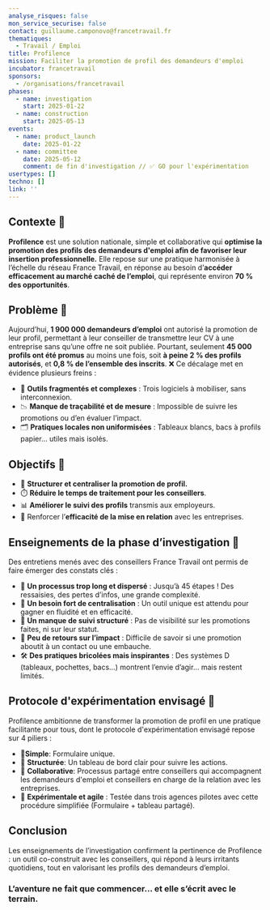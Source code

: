 ```yaml
---
analyse_risques: false
mon_service_securise: false
contact: guillaume.camponovo@francetravail.fr
thematiques:
  - Travail / Emploi
title: Profilence
mission: Faciliter la promotion de profil des demandeurs d'emploi
incubator: francetravail
sponsors:
  - /organisations/francetravail
phases:
  - name: investigation
    start: 2025-01-22
  - name: construction
    start: 2025-05-13
events:
  - name: product_launch
    date: 2025-01-22
  - name: committee
    date: 2025-05-12
    comment: de fin d'investigation // ✅ GO pour l'expérimentation
usertypes: []
techno: []
link: ''
---
```


## Contexte 🔎

**Profilence** est une solution nationale, simple et collaborative qui **optimise la promotion des profils des demandeurs d'emploi afin de favoriser leur insertion professionnelle.** Elle repose sur une pratique harmonisée à l’échelle du réseau France Travail, en réponse au besoin d’**accéder efficacement au marché caché de l’emploi**, qui représente environ **70 % des opportunités**.

## Problème 🚨

Aujourd’hui, **1 900 000 demandeurs d’emploi** ont autorisé la promotion de leur profil, permettant à leur conseiller de transmettre leur CV à une entreprise sans qu’une offre ne soit publiée. Pourtant, seulement **45 000 profils ont été promus** au moins une fois, soit **à peine 2 % des profils autorisés**, et **0,8 % de l’ensemble des inscrits**.
❌ Ce décalage met en évidence plusieurs freins :
* 🧩 **Outils fragmentés et complexes** : Trois logiciels à mobiliser, sans interconnexion.
* 📉 **Manque de traçabilité et de mesure** : Impossible de suivre les promotions ou d’en évaluer l’impact.
* 🗂️ **Pratiques locales non uniformisées** : Tableaux blancs, bacs à profils papier… utiles mais isolés.


## Objectifs 🎯

* 🔄 **Structurer et centraliser la promotion de profil.**
* ⏱️ **Réduire le temps de traitement pour les conseillers**.
* 📊 **Améliorer le suivi des profils** transmis aux employeurs.
* 🎯 Renforcer l’**efficacité de la mise en relation** avec les entreprises.

## Enseignements de la phase d’investigation 🧠 

Des entretiens menés avec des conseillers France Travail ont permis de faire émerger des constats clés :

* 🧱 **Un processus trop long et dispersé** : Jusqu’à 45 étapes ! Des ressaisies, des pertes d’infos, une grande complexité.
* 🧭 **Un besoin fort de centralisation** : Un outil unique est attendu pour gagner en fluidité et en efficacité.
* 👀 **Un manque de suivi structuré** : Pas de visibilité sur les promotions faites, ni sur leur statut.
* 🤷 **Peu de retours sur l’impact** : Difficile de savoir si une promotion aboutit à un contact ou une embauche.
* 🛠️ **Des pratiques bricolées mais inspirantes** : Des systèmes D (tableaux, pochettes, bacs…) montrent l’envie d’agir… mais restent limités.

##  Protocole d'expérimentation envisagé 🚀

Profilence ambitionne de transformer la promotion de profil en une pratique facilitante pour tous, dont le protocole d'expérimentation envisagé repose sur 4 piliers :

*  🧾**Simple**: Formulaire unique.
* 📍  **Structurée**: Un tableau de bord clair pour suivre les actions.
* 🤝 **Collaborative**: Processus partagé entre conseillers qui accompagnent les demandeurs d'emploi et conseillers en charge de la relation avec les entreprises.
* 🧪 **Expérimentale et agile** : Testée dans trois agences pilotes avec cette procédure simplifiée (Formulaire + tableau partagé).


## Conclusion

Les enseignements de l’investigation confirment la pertinence de Profilence : un outil co-construit avec les conseillers, qui répond à leurs irritants quotidiens, tout en valorisant les profils des demandeurs d’emploi. 

### L’aventure ne fait que commencer… et elle s’écrit avec le terrain.
